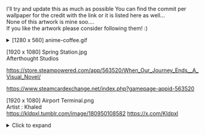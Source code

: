 I'll try and update this as much as possible 
You can find the commit per wallpaper for the credit with the link or it is listed here as well...\
None of this artwork is mine soo....\
If you like the artwork please consider following them! :)

<details>
<summary>[1280 x 560] anime-coffee.gif</summary>
  - Artist: RedWK34  <br />
  - https://redwk34.tumblr.com/post/174783574792  <br />
  - https://x.com/RedWK34  <br />

</details>

[1920 x 1080]  Spring Station.jpg\
Afterthought Studios

https://store.steampowered.com/app/563520/When_Our_Journey_Ends__A_Visual_Novel/

https://www.steamcardexchange.net/index.php?gamepage-appid-563520


[1920 x 1080] Airport Terminal.png\
Artist : Khaled\
https://kldpxl.tumblr.com/image/180950108582
https://x.com/Kldpxl

<details>
<summary>Click to expand</summary>

This is the content of the collapsible section. You can include any Markdown-formatted text, lists, or code here.

</details>
